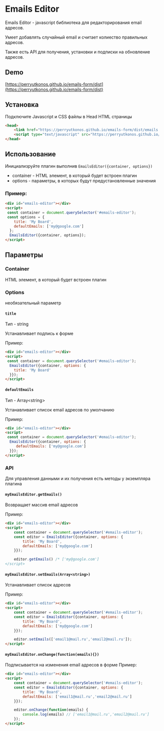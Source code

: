 # Emails Editor

Emails Editor - javascript библиотека для редакторирования email адресов.

Умеет добавлять случайный email и считает колиество правильных адресов.

Также есть API для получения, установки и подписки на обновление адресов.

## Demo

[https://perryutkonos.github.io/emails-form/dist](https://perryutkonos.github.io/emails-form/dist)

## Установка

Подключите Javascript и CSS файлы в Head HTML страницы

```html
<head>
    <link href="https://perryutkonos.github.io/emails-form/dist/emails.miro.css" rel="stylesheet">
    <script type="text/javascript" src="https://perryutkonos.github.io/emails-form/dist/emails.miro.jss"></script>    
</head>
```
## Использование

Инициализруйте плагин выполнив `EmailsEditor({container, options}) `

 - container - HTML элемент, в который будет встроен плагин
 - options - параметры, в которых будут предустановленные значения
 
### Пример:

```html
<div id="emails-editor"></div>
<script>
 const container = document.querySelector('#emails-editor');
 const options = {
    title: 'My Board',
    defaultEmails: ['my@google.com']
  };
  EmailsEditor({container, options});
</script>
```

## Параметры

### Container

HTML элемент, в который будет встроен плагин

### Options
необязательный параметр

#### `title`
Тип - string

Устанавливает подпись к форме

Пример:
```html
<div id="emails-editor"></div>
<script>
 const container = document.querySelector('#emails-editor');
  EmailsEditor({container, options: {
    title: 'My Board'
  }});
</script>
```

#### `defaultEmails`
Тип - Array\<string>

Устанавливает список email адресов по умолчанию

Пример:
```html
<div id="emails-editor"></div>
<script>
 const container = document.querySelector('#emails-editor');
  EmailsEditor({container, options: {
     defaultEmails: ['my@google.com']
  }});
</script>
```

### API

Для управления данными и их получения есть методы у экземпляра плагина

#### `myEmailsEditor.getEmails()`

Возвращает маccив email адресов

Пример:
```html
<div id="emails-editor"></div>
<script>
    const container = document.querySelector('#emails-editor');
    const editor = EmailsEditor({container, options: {
        title: 'My Board',
        defaultEmails: ['my@google.com']
    }});

    editor.getEmails() /* ['my@google.com']
</script>
```

#### `myEmailsEditor.setEmails(Array<string>)`

Устанавливает список адресов

Пример:
```html
<div id="emails-editor"></div>
<script>
    const container = document.querySelector('#emails-editor');
    const editor = EmailsEditor({container, options: {
        title: 'My Board',
        defaultEmails: ['my@google.com']
    }});

    editor.setEmails(['email1@mail.ru','email2@mail.ru']);
</script>
```

#### `myEmailsEditor.onChange(function(emails){})`


Подписывается на изменения email адресов в форме
Пример:
```html
<div id="emails-editor"></div>
<script>
    const container = document.querySelector('#emails-editor');
    const editor = EmailsEditor({container, options: {
        title: 'My Board',
        defaultEmails: ['email1@mail.ru','email2@mail.ru']
    }});

    editor.onChange(function(emails) {
        console.log(emails) // ['email1@mail.ru','email2@mail.ru']
    });
</script>
```






